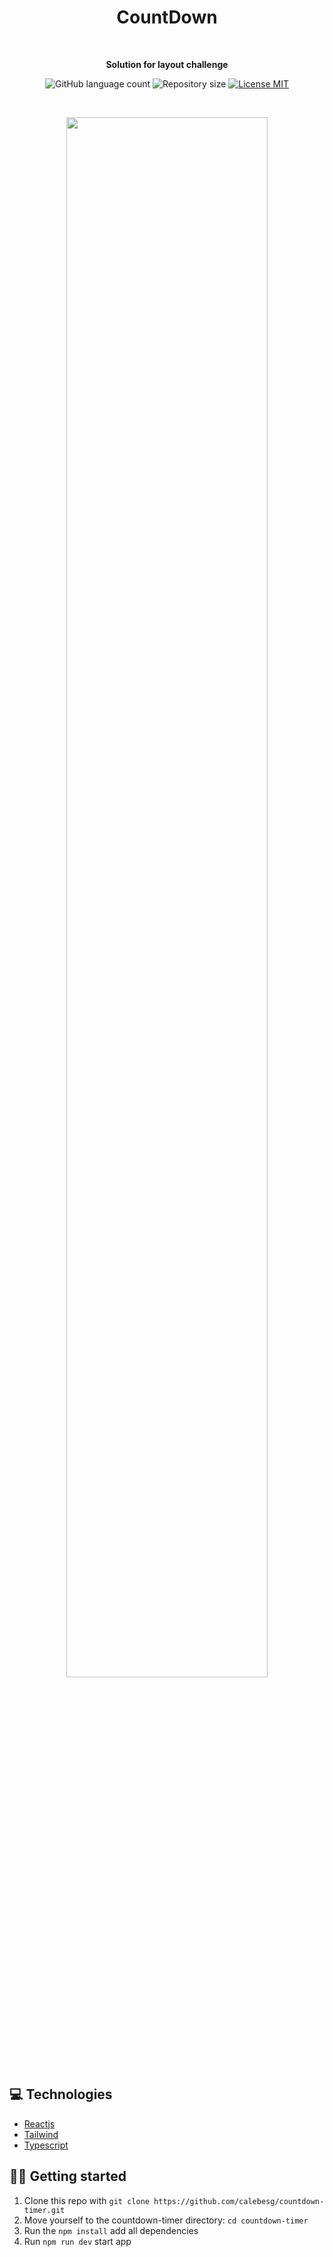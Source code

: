 <h1 align="center">CountDown</h1>
<br>

<p align="center"><b>Solution for layout challenge</b></p>

<p align="center">
  <img alt="GitHub language count" src="https://img.shields.io/github/languages/count/calebesg/countdown-timer">
  <img alt="Repository size" src="https://img.shields.io/github/repo-size/calebesg/countdown-timer">
  <a href="https://opensource.org/licenses/MIT">
    <img src="https://img.shields.io/badge/License-MIT-green.svg" alt="License MIT">
  </a>
</p>
<br>

<p align='center'>
  <img src="https://user-images.githubusercontent.com/36782514/187971667-db973ea7-a7e8-4af2-bbcb-0c5562c57451.png" width="80%">
</p>

## 💻 Technologies

- [Reactjs](https://reactjs.org/)
- [Tailwind](https://tailwindcss.com/)
- [Typescript](https://www.typescriptlang.org/)

## 🏃💨 Getting started

1. Clone this repo with `git clone https://github.com/calebesg/countdown-timer.git`
2. Move yourself to the countdown-timer directory: `cd countdown-timer`
3. Run the `npm install` add all dependencies
4. Run `npm run dev` start app
